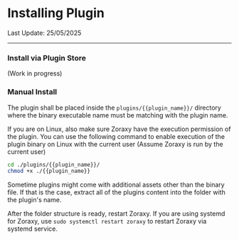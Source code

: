 # Installing Plugin

Last Update: 25/05/2025

---

### Install via Plugin Store

(Work in progress)

### Manual Install

The plugin shall be placed inside the `plugins/{{plugin_name}}/` directory where the binary executable name must be matching with the plugin name.

If you are on Linux, also make sure Zoraxy have the execution permission of the plugin. You can use the following command to enable execution of the plugin binary on Linux with the current user (Assume Zoraxy is run by the current user)

```bash
cd ./plugins/{{plugin_name}}/
chmod +x ./{{plugin_name}}
```



Sometime plugins might come with additional assets other than the binary file. If that is the case, extract all of the plugins content into the folder with the plugin's name. 

After the folder structure is ready, restart Zoraxy. If you are using systemd for Zoraxy, use `sudo systemctl restart zoraxy` to restart Zoraxy via systemd service. 